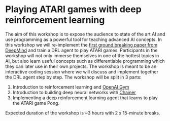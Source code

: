 # Playing ATARI games with deep reinforcement learning

The aim of this workshop is to expose the audience to state of the art AI and use
programming as a powerful tool for teaching advanced AI concepts. In this
workshop we will re-implement the [first ground breaking paper from DeepMind](https://web.stanford.edu/class/psych209/Readings/MnihEtAlHassibis15NatureControlDeepRL.pdf)
and train a DRL agent to play ATARI games. Participants in the workshop will not
only immerse themselves in one of the hottest topics in AI, but also learn useful
concepts such as differentiable programming which they can later use in their own
projects. The workshop is meant to be an interactive coding session where we will
discuss and implement together the DRL agent step by step. The workshop will be
split in 3 parts:

1. Introduction to reinforcement learning and [OpenAI Gym](https://gym.openai.com/)
2. Introduction to building deep neural networks with [Chainer](https://chainer.org/)
3. Implementing a deep reinforcement learning agent that learns to play the ATARI
game Pong.

Expected duration of the workshop is ~3 hours with 2 x 15-minute breaks.

